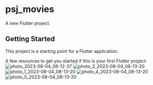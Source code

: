 # psj_movies

A new Flutter project.

## Getting Started

This project is a starting point for a Flutter application.

A few resources to get you started if this is your first Flutter project:
![photo_2023-08-04_08-12-37](https://github.com/psj2001/PSJ-MOVIES/assets/110088329/28ad2096-e5cb-42e5-87a5-d2e765c4b69a)
![photo_2_2023-08-04_08-13-20](https://github.com/psj2001/PSJ-MOVIES/assets/110088329/030c9f17-7d60-4757-9bb4-8eea67c4dd26)
![photo_1_2023-08-04_08-13-20](https://github.com/psj2001/PSJ-MOVIES/assets/110088329/f2964357-f5da-4dfd-9fd9-8fb9c1411d88)
![photo_4_2023-08-04_08-13-20](https://github.com/psj2001/PSJ-MOVIES/assets/110088329/aa2260b1-5614-4ecf-8134-99812608755f)
![photo_5_2023-08-04_08-13-20](https://github.com/psj2001/PSJ-MOVIES/assets/110088329/90bfbb12-cd17-4168-b3bc-93ec05c8f274)
